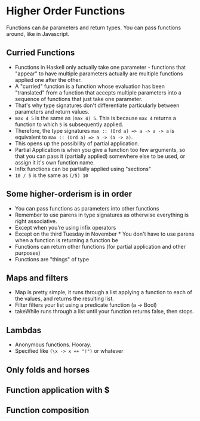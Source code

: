 # Higher Order Functions
Functions can *be* parameters and return types. You can pass functions around, like in Javascript.

## Curried Functions
* Functions in Haskell only actually take one parameter - functions that "appear" to have multiple parameters actually are multiple functions applied one after the other.
* A "curried" function is a function whose evaluation has been "translated" from a function that accepts multiple parameters into a sequence of functions that just take one parameter.
* That's why type signatures don't differentiate particularly between parameters and return values.
* `max 4 5` is the same as `(max 4) 5`. This is because `max 4` returns a function to which `5` is subsequently applied.
* Therefore, the type signatures `max :: (Ord a) => a -> a -> a` is equivalent to `max :: (Ord a) => a -> (a -> a)`.
* This opens up the possibility of partial application.
* Partial Application is when you give a function too few arguments, so that you can pass it (partially applied) somewhere else to be used, or assign it it's own function name.
* Infix functions can be partially applied using "sections"
 * `10 / 5` is the same as `(/5) 10`

## Some higher-orderism is in order
* You can pass functions as parameters into other functions
 * Remember to use parens in type signatures as otherwise everything is right associative.
  * Except when you're using infix operators
   * Except on the third Tuesday in November
    * You don't have to use parens when a function is returning a function be 
* Functions can return other functions (for partial application and other purposes)
* Functions are "things" of type
## Maps and filters
* Map is pretty simple, it runs through a list applying a function to each of the values, and returns the resulting list.
* Filter filters your list using a predicate function (a -> Bool)
* takeWhile runs through a list until your function returns false, then stops.

## Lambdas
* Anonymous functions. Hooray.
* Specified like `(\x -> x ++ "!")` or whatever


## Only folds and horses

## Function application with $

## Function composition


